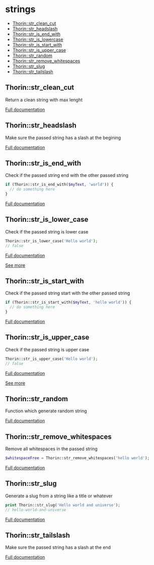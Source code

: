 # strings

- [Thorin::str_clean_cut](#Thorin::str_clean_cut)
- [Thorin::str_headslash](#Thorin::str_headslash)
- [Thorin::str_is_end_with](#Thorin::str_is_end_with)
- [Thorin::str_is_lowercase](#Thorin::str_is_lowercase)
- [Thorin::str_is_start_with](#Thorin::str_is_start_with)
- [Thorin::str_is_upper_case](#Thorin::str_is_upper_case)
- [Thorin::str_random](#Thorin::str_random)
- [Thorin::str_remove_whitespaces](#Thorin::str_remove_whitespaces)
- [Thorin::str_slug](#Thorin::str_slug)
- [Thorin::str_tailslash](#Thorin::str_tailslash)
<a name="Thorin::str_clean_cut"></a>
## Thorin::str_clean_cut
Return a clean string with max lenght


[Full documentation](/doc/src/functions/strings/t_str_clean_cut.md)

<a name="Thorin::str_headslash"></a>
## Thorin::str_headslash
Make sure the passed string has a slash at the begining


[Full documentation](/doc/src/functions/strings/t_str_headslash.md)

<a name="Thorin::str_is_end_with"></a>
## Thorin::str_is_end_with
Check if the passed string end with the other passed string
```php
if (Thorin::str_is_end_with($myText, 'world')) {
  // do something here
}
```

[Full documentation](/doc/src/functions/strings/t_str_is_end_with.md)

<a name="Thorin::str_is_lower_case"></a>
## Thorin::str_is_lower_case
Check if the passed string is lower case
```php
Thorin::str_is_lower_case('Hello world');
// false
```

[Full documentation](/doc/src/functions/strings/t_str_is_lowercase.md)

[See more](https://github.com/appzcoder/30-seconds-of-php-code)

<a name="Thorin::str_is_start_with"></a>
## Thorin::str_is_start_with
Check if the passed string start with the other passed string
```php
if (Thorin::str_is_start_with($myText, 'hello world')) {
  // do something here
}
```

[Full documentation](/doc/src/functions/strings/t_str_is_start_with.md)

<a name="Thorin::str_is_upper_case"></a>
## Thorin::str_is_upper_case
Check if the passed string is upper case
```php
Thorin::str_is_upper_case('Hello world');
// false
```

[Full documentation](/doc/src/functions/strings/t_str_is_upper_case.md)

[See more](https://github.com/appzcoder/30-seconds-of-php-code)

<a name="Thorin::str_random"></a>
## Thorin::str_random
Function which generate random string


[Full documentation](/doc/src/functions/strings/t_str_random.md)

<a name="Thorin::str_remove_whitespaces"></a>
## Thorin::str_remove_whitespaces
Remove all whitespaces in the passed string
```php
$whitespaceFree = Thorin::str_remove_whitespaces('hello world');
```

[Full documentation](/doc/src/functions/strings/t_str_remove_whitespaces.md)

<a name="Thorin::str_slug"></a>
## Thorin::str_slug
Generate a slug from a string like a title or whatever
```php
print Thorin::str_slug('Hello world and universe');
// hello-world-and-universe
```

[Full documentation](/doc/src/functions/strings/t_str_slug.md)

<a name="Thorin::str_tailslash"></a>
## Thorin::str_tailslash
Make sure the passed string has a slash at the end


[Full documentation](/doc/src/functions/strings/t_str_tailslash.md)

